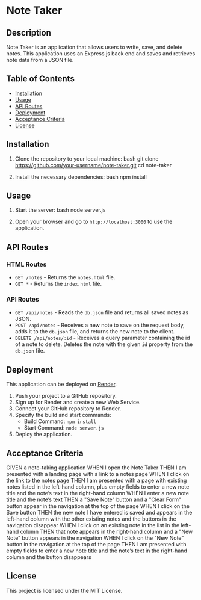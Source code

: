 # Note Taker

## Description

Note Taker is an application that allows users to write, save, and delete notes. This application uses an Express.js back end and saves and retrieves note data from a JSON file.

## Table of Contents

- [Installation](#installation)
- [Usage](#usage)
- [API Routes](#api-routes)
- [Deployment](#deployment)
- [Acceptance Criteria](#acceptance-criteria)
- [License](#license)

## Installation

1. Clone the repository to your local machine:
   bash
   git clone https://github.com/your-username/note-taker.git
   cd note-taker
   

2. Install the necessary dependencies:
   bash
   npm install
   

## Usage

1. Start the server:
   bash
   node server.js
   

2. Open your browser and go to `http://localhost:3000` to use the application.

## API Routes

### HTML Routes

- `GET /notes` - Returns the `notes.html` file.
- `GET *` - Returns the `index.html` file.

### API Routes

- `GET /api/notes` - Reads the `db.json` file and returns all saved notes as JSON.
- `POST /api/notes` - Receives a new note to save on the request body, adds it to the `db.json` file, and returns the new note to the client.
- `DELETE /api/notes/:id` - Receives a query parameter containing the id of a note to delete. Deletes the note with the given `id` property from the `db.json` file.

## Deployment

This application can be deployed on [Render](https://render.com/).

1. Push your project to a GitHub repository.
2. Sign up for Render and create a new Web Service.
3. Connect your GitHub repository to Render.
4. Specify the build and start commands:
   - Build Command: `npm install`
   - Start Command: `node server.js`
5. Deploy the application.

## Acceptance Criteria


GIVEN a note-taking application
WHEN I open the Note Taker
THEN I am presented with a landing page with a link to a notes page
WHEN I click on the link to the notes page
THEN I am presented with a page with existing notes listed in the left-hand column, plus empty fields to enter a new note title and the note’s text in the right-hand column
WHEN I enter a new note title and the note’s text
THEN a "Save Note" button and a "Clear Form" button appear in the navigation at the top of the page
WHEN I click on the Save button
THEN the new note I have entered is saved and appears in the left-hand column with the other existing notes and the buttons in the navigation disappear
WHEN I click on an existing note in the list in the left-hand column
THEN that note appears in the right-hand column and a "New Note" button appears in the navigation
WHEN I click on the "New Note" button in the navigation at the top of the page
THEN I am presented with empty fields to enter a new note title and the note’s text in the right-hand column and the button disappears


## License

This project is licensed under the MIT License.
